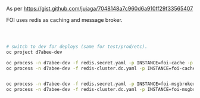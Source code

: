 As per https://gist.github.com/jujaga/7048148a7c960d6a910ff29f33565407

FOI uses redis as caching and message broker.

```bash
  


# switch to dev for deploys (same for test/prod/etc).
oc project d7abee-dev

oc process -n d7abee-dev -f redis.secret.yaml -p INSTANCE=foi-cache -p CLUSTER_MODE=no | oc create -n d7abee-dev -f –
oc process -n d7abee-dev -f redis-cluster.dc.yaml -p INSTANCE=foi-cache -p APP_NAME=redis| oc apply -n d7abee-dev -f –


oc process -n d7abee-dev -f redis.secret.yaml -p INSTANCE=foi-msgbroker -p CLUSTER_MODE=yes | oc create -n d7abee-dev -f –
oc process -n d7abee-dev -f redis-cluster.dc.yaml -p INSTANCE=foi-msgbroker -p APP_NAME=redis| oc apply -n d7abee-dev -f –



```

